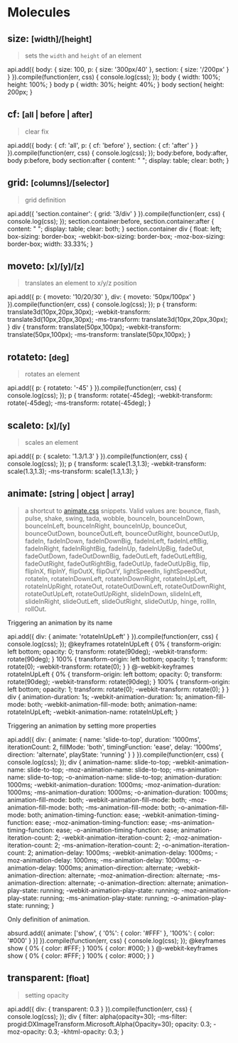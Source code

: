 # Molecules

<social>

<!-- ---------------------------------------------------------------- size -->
## size: <small class="prop-values">[width]/[height]</small>

> sets the `width` and `height` of an element 

<example>
<js>
api.add({
body: {
	size: 100,
	p: {
		size: '300px/40'
	},
	section: {
		size: '/200px'
	}
}
}).compile(function(err, css) {
console.log(css);
});
</js>
<css>
body {
	width: 100%;
	height: 100%;
}
body p {
	width: 30%;
	height: 40%;
}
body section{
	height: 200px;
}
</css>
</example>

<!-- ---------------------------------------------------------------- cf -->
## cf: <small class="prop-values">[all | before | after]</small>

> clear fix

<example>
<js>
api.add({
	body: {
		cf: 'all',
		p: {
			cf: 'before'
		},
		section: {
			cf: 'after'
		}
	}
}).compile(function(err, css) {
	console.log(css);
});
</js>
<css>
body:before, 
body:after, 
body p:before, 
body section:after {
  content: " ";
  display: table;
  clear: both;
}
</css>
</example>

<!-- ---------------------------------------------------------------- grid -->
## grid: <small class="prop-values">[columns]/[selector]</small>

> grid definition

<example>
<js>
api.add({
	'section.container': {
		grid: '3/div'
	}
}).compile(function(err, css) {
	console.log(css);
});
</js>
<css>
section.container:before, section.container:after {
  content: " ";
  display: table;
  clear: both;
}
section.container div {
  float: left;
  box-sizing: border-box;
  -webkit-box-sizing: border-box;
  -moz-box-sizing: border-box;
  width: 33.33%;
}
</css>
</example>

<!-- ---------------------------------------------------------------- moveto -->
## moveto: <small class="prop-values">[x]/[y]/[z]</small>

> translates an element to x/y/z position

<example>
<js>
api.add({
	p: {
		moveto: '10/20/30'
	},
	div: {
		moveto: '50px/100px'
	}
}).compile(function(err, css) {
	console.log(css);
});
</js>
<css>
p {
  transform: translate3d(10px,20px,30px);
  -webkit-transform: translate3d(10px,20px,30px);
  -ms-transform: translate3d(10px,20px,30px);
}
div {
  transform: translate(50px,100px);
  -webkit-transform: translate(50px,100px);
  -ms-transform: translate(50px,100px);
}
</css>
</example>

<!-- ---------------------------------------------------------------- rotateto -->
## rotateto: <small class="prop-values">[deg]</small>

> rotates an element

<example>
<js>
api.add({
	p: {
		rotateto: '-45'
	}
}).compile(function(err, css) {
	console.log(css);
});
</js>
<css>
p {
  transform: rotate(-45deg);
  -webkit-transform: rotate(-45deg);
  -ms-transform: rotate(-45deg);
}
</css>
</example>

<!-- ---------------------------------------------------------------- scaleto -->
## scaleto: <small class="prop-values">[x]/[y]</small>

> scales an element

<example>
<js>
api.add({
	p: {
		scaleto: '1.3/1.3'
	}
}).compile(function(err, css) {
	console.log(css);
});
</js>
<css>
p {
  transform: scale(1.3,1.3);
  -webkit-transform: scale(1.3,1.3);
  -ms-transform: scale(1.3,1.3);
}
</css>
</example>

<!-- ---------------------------------------------------------------- animate -->
## animate: <small class="prop-values">[string | object | array]</small>

> a shortcut to [animate.css](http://daneden.github.io/animate.css/) snippets. Valid values are: bounce, flash, pulse, shake, swing, tada, wobble, bounceIn, bounceInDown, bounceInLeft, bounceInRight, bounceInUp, bounceOut, bounceOutDown, bounceOutLeft, bounceOutRight, bounceOutUp, fadeIn, fadeInDown, fadeInDownBig, fadeInLeft, fadeInLeftBig, fadeInRight, fadeInRightBig, fadeInUp, fadeInUpBig, fadeOut, fadeOutDown, fadeOutDownBig, fadeOutLeft, fadeOutLeftBig, fadeOutRight, fadeOutRightBig, fadeOutUp, fadeOutUpBig, flip, flipInX, flipInY, flipOutX, flipOutY, lightSpeedIn, lightSpeedOut, rotateIn, rotateInDownLeft, rotateInDownRight, rotateInUpLeft, rotateInUpRight, rotateOut, rotateOutDownLeft, rotateOutDownRight, rotateOutUpLeft, rotateOutUpRight, slideInDown, slideInLeft, slideInRight, slideOutLeft, slideOutRight, slideOutUp, hinge, rollIn, rollOut.

Triggering an animation by its name

<example>
<js>
api.add({
    div: {
        animate: 'rotateInUpLeft'
    }
}).compile(function(err, css) {
	console.log(css);
});
</js>
<css>
@keyframes rotateInUpLeft {
	0% {
	  transform-origin: left bottom;
	  opacity: 0;
	  transform: rotate(90deg);
	  -webkit-transform: rotate(90deg);
	}
	100% {
	  transform-origin: left bottom;
	  opacity: 1;
	  transform: rotate(0);
	  -webkit-transform: rotate(0);
	}
}
@-webkit-keyframes rotateInUpLeft {
	0% {
	  transform-origin: left bottom;
	  opacity: 0;
	  transform: rotate(90deg);
	  -webkit-transform: rotate(90deg);
	}
	100% {
	  transform-origin: left bottom;
	  opacity: 1;
	  transform: rotate(0);
	  -webkit-transform: rotate(0);
	}
}
div {
	animation-duration: 1s;
	-webkit-animation-duration: 1s;
	animation-fill-mode: both;
	-webkit-animation-fill-mode: both;
	animation-name: rotateInUpLeft;
	-webkit-animation-name: rotateInUpLeft;
}
</css>
</example>

Triggering an animation by setting more properties

<example>
<js>
api.add({
    div: {
        animate: {
            name: 'slide-to-top',
            duration: '1000ms',
            iterationCount: 2,
            fillMode: 'both',
            timingFunction: 'ease',
            delay: '1000ms',
            direction: 'alternate',
            playState: 'running'
        }
    }
}).compile(function(err, css) {
    console.log(css);
});
</js>
<css>
div {
  animation-name: slide-to-top;
  -webkit-animation-name: slide-to-top;
  -moz-animation-name: slide-to-top;
  -ms-animation-name: slide-to-top;
  -o-animation-name: slide-to-top;
  animation-duration: 1000ms;
  -webkit-animation-duration: 1000ms;
  -moz-animation-duration: 1000ms;
  -ms-animation-duration: 1000ms;
  -o-animation-duration: 1000ms;
  animation-fill-mode: both;
  -webkit-animation-fill-mode: both;
  -moz-animation-fill-mode: both;
  -ms-animation-fill-mode: both;
  -o-animation-fill-mode: both;
  animation-timing-function: ease;
  -webkit-animation-timing-function: ease;
  -moz-animation-timing-function: ease;
  -ms-animation-timing-function: ease;
  -o-animation-timing-function: ease;
  animation-iteration-count: 2;
  -webkit-animation-iteration-count: 2;
  -moz-animation-iteration-count: 2;
  -ms-animation-iteration-count: 2;
  -o-animation-iteration-count: 2;
  animation-delay: 1000ms;
  -webkit-animation-delay: 1000ms;
  -moz-animation-delay: 1000ms;
  -ms-animation-delay: 1000ms;
  -o-animation-delay: 1000ms;
  animation-direction: alternate;
  -webkit-animation-direction: alternate;
  -moz-animation-direction: alternate;
  -ms-animation-direction: alternate;
  -o-animation-direction: alternate;
  animation-play-state: running;
  -webkit-animation-play-state: running;
  -moz-animation-play-state: running;
  -ms-animation-play-state: running;
  -o-animation-play-state: running;
}
</css>
</example>

Only definition of animation.

<example>
<js>
absurd.add({
    animate: ['show', {
        '0%': { color: '#FFF' },
        '100%': { color: '#000' }
    }]
}).compile(function(err, css) {
    console.log(css);
});
</js>
<css>
@keyframes show {
  0% { color: #FFF; }
  100% { color: #000; }
}
@-webkit-keyframes show {
  0% { color: #FFF; }
  100% { color: #000; }
}
</css>
</example>

<!-- ---------------------------------------------------------------- transparent -->
## transparent: <small class="prop-values">[float]</small>

> setting opacity

<example>
<js>
api.add({
    div: {
        transparent: 0.3
    }
}).compile(function(err, css) {
    console.log(css);
});
</js>
<css>
div {
  filter: alpha(opacity=30);
  -ms-filter: progid:DXImageTransform.Microsoft.Alpha(Opacity=30);
  opacity: 0.3;
  -moz-opacity: 0.3;
  -khtml-opacity: 0.3;
}
</css>
</example>